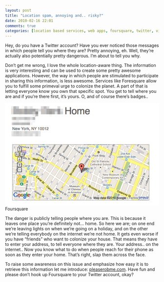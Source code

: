 ```yaml
---
layout: post
title: "Location spam, annoying and.. risky?"
date: 2010-02-16 22:01
comments: true
categories: [location based services, web apps, foursquare, twitter, virals]
---
```


Hey, do you have a Twitter account? Have you ever noticed those messages in which people tell you where they are? Pretty annoying, eh. Well, they’re actually also potentially pretty dangerous. I’m about to tell you why.

<!-- more -->

Don’t get me wrong, I love the whole location-aware thing. The information is very interesting and can be used to create some pretty awesome applications. However, the way in which people are stimulated to participate in sharing this information, is less awesome. Services like Foresquare allow you to fulfill some primeval urge to colonize the planet. A part of that is letting everyone know you own that specific spot. You get to tell where you are and if you’re there first, it’s yours. O, and of course there’s badges..

![Foursquare](/assets/blog/pleaserobme/pleaserobme_foursquare.jpg)
Foursquare

The danger is publicly telling people where you are. This is because it leaves one place you’re definitely not… home. So here we are; on one end we’re leaving lights on when we’re going on a holiday, and on the other  we’re telling everybody on the internet we’re not home. It gets even worse if you have “friends” who want to colonize your house. That means they have to enter your address, to tell everyone where they are. Your address.. on the internet.. Now you know what to do when people reach for their phone as soon as they enter your home. That’s right, slap them across the face.

To raise some awareness on this issue and emphasize how easy it is to retrieve this information let me introduce: [pleaserobme.com](http://www.pleaserobme.com). Have fun and please don’t hook up Foursquare to your Twitter account, okay?


